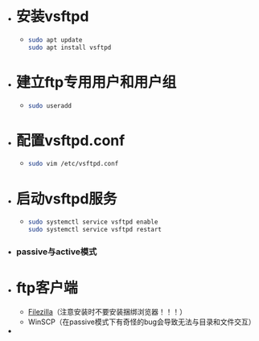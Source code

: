 - # 安装vsftpd
	- ```bash
	  sudo apt update
	  sudo apt install vsftpd
	  ```
- # 建立ftp专用用户和用户组
	- ```bash
	  sudo useradd 
	  ```
- # 配置vsftpd.conf
	- ```bash
	  sudo vim /etc/vsftpd.conf
	  ```
- # 启动vsftpd服务
	- ```bash
	  sudo systemctl service vsftpd enable
	  sudo systemctl service vsftpd restart
	  ```
- ### passive与active模式
- # ftp客户端
	- [Filezilla](https://filezilla-project.org/)（注意安装时不要安装捆绑浏览器！！！）
	- WinSCP（在passive模式下有奇怪的bug会导致无法与目录和文件交互）
-